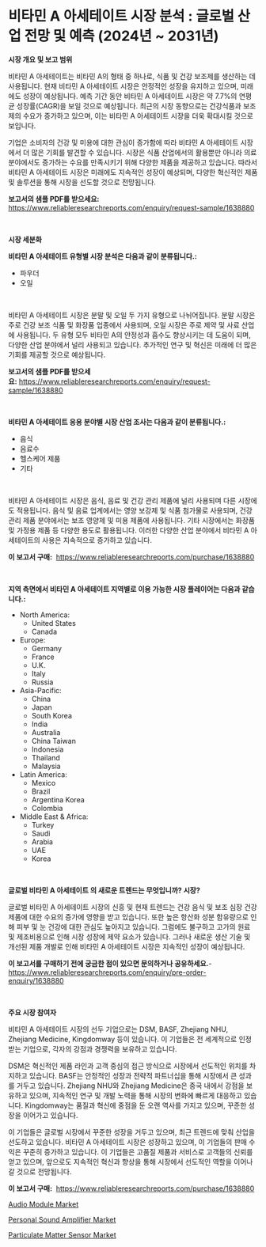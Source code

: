 <p><h1>비타민 A 아세테이트 시장 분석 : 글로벌 산업 전망 및 예측 (2024년 ~ 2031년)</h1></p><p><strong>시장 개요 및 보고 범위</strong></p>
<p><p>비타민 A 아세테이트는 비타민 A의 형태 중 하나로, 식품 및 건강 보조제를 생산하는 데 사용됩니다. 현재 비타민 A 아세테이트 시장은 안정적인 성장을 유지하고 있으며, 미래에도 성장이 예상됩니다. 예측 기간 동안 비타민 A 아세테이트 시장은 약 7.7%의 연평균 성장률(CAGR)을 보일 것으로 예상됩니다. 최근의 시장 동향으로는 건강식품과 보조제의 수요가 증가하고 있으며, 이는 비타민 A 아세테이트 시장을 더욱 확대시킬 것으로 보입니다.</p><p>기업은 소비자의 건강 및 미용에 대한 관심이 증가함에 따라 비타민 A 아세테이트 시장에서 더 많은 기회를 발견할 수 있습니다. 시장은 식품 산업에서의 활용뿐만 아니라 의료 분야에서도 증가하는 수요를 만족시키기 위해 다양한 제품을 제공하고 있습니다. 따라서 비타민 A 아세테이트 시장은 미래에도 지속적인 성장이 예상되며, 다양한 혁신적인 제품 및 솔루션을 통해 시장을 선도할 것으로 전망됩니다.</p></p>
<p><strong>보고서의 샘플 PDF를 받으세요:</strong> <a href="https://www.reliableresearchreports.com/enquiry/request-sample/1638880">https://www.reliableresearchreports.com/enquiry/request-sample/1638880</a></p>
<p>&nbsp;</p>
<p><strong>시장 세분화</strong></p>
<p><strong>비타민 A 아세테이트 유형별 시장 분석은 다음과 같이 분류됩니다.:</strong></p>
<p><ul><li>파우더</li><li>오일</li></ul></p>
<p>&nbsp;</p>
<p><p>비타민 A 아세테이트 시장은 분말 및 오일 두 가지 유형으로 나뉘어집니다. 분말 시장은 주로 건강 보조 식품 및 화장품 업종에서 사용되며, 오일 시장은 주로 제약 및 사료 산업에 사용됩니다. 두 유형 모두 비타민 A의 안정성과 흡수도 향상시키는 데 도움이 되며, 다양한 산업 분야에서 널리 사용되고 있습니다. 추가적인 연구 및 혁신은 미래에 더 많은 기회를 제공할 것으로 예상됩니다.</p></p>
<p><strong>보고서의 샘플 PDF를 받으세요:</strong>&nbsp;<a href="https://www.reliableresearchreports.com/enquiry/request-sample/1638880">https://www.reliableresearchreports.com/enquiry/request-sample/1638880</a></p>
<p>&nbsp;</p>
<p><strong> 비타민 A 아세테이트 응용 분야별 시장 산업 조사는 다음과 같이 분류됩니다.:</strong></p>
<p><ul><li>음식</li><li>음료수</li><li>헬스케어 제품</li><li>기타</li></ul></p>
<p>&nbsp;</p>
<p><p>비타민 A 아세테이트 시장은 음식, 음료 및 건강 관리 제품에 널리 사용되며 다른 시장에도 적용됩니다. 음식 및 음료 업계에서는 영양 보강제 및 식품 첨가물로 사용되며, 건강 관리 제품 분야에서는 보조 영양제 및 미용 제품에 사용됩니다. 기타 시장에서는 화장품 및 가정용 제품 등 다양한 용도로 활용됩니다. 이러한 다양한 산업 분야에서 비타민 A 아세테이트의 사용은 지속적으로 증가하고 있습니다.</p></p>
<p><strong>이 보고서 구매:</strong>&nbsp; <a href="https://www.reliableresearchreports.com/purchase/1638880">https://www.reliableresearchreports.com/purchase/1638880</a></p>
<p>&nbsp;</p>
<p><strong>지역 측면에서 비타민 A 아세테이트 지역별로 이용 가능한 시장 플레이어는 다음과 같습니다.:</strong></p>
<p><ul>
    <li>
        North America:
        <ul>
            <li>United States</li>
            <li>Canada</li>
        </ul>
    </li>
    <li>
        Europe:
        <ul>
            <li>Germany</li>
            <li>France</li>
            <li>U.K.</li>
            <li>Italy</li>
            <li>Russia</li>
        </ul>
    </li>
    <li>
        Asia-Pacific:
        <ul>
            <li>China</li>
            <li>Japan</li>
            <li>South Korea</li>
            <li>India</li>
            <li>Australia</li>
            <li>China Taiwan</li>
            <li>Indonesia</li>
            <li>Thailand</li>
            <li>Malaysia</li>
        </ul>
    </li>
    <li>
        Latin America:
        <ul>
            <li>Mexico</li>
            <li>Brazil</li>
            <li>Argentina Korea</li>
            <li>Colombia</li>
        </ul>
    </li>
    <li>
        Middle East & Africa:
        <ul>
            <li>Turkey</li>
            <li>Saudi</li>
            <li>Arabia</li>
            <li>UAE</li>
            <li>Korea</li>
        </ul>
    </li>
    </ul></p>
<p>&nbsp;</p>
<p><strong>글로벌 비타민 A 아세테이트 의 새로운 트렌드는 무엇입니까? 시장?</strong></p>
<p><p>글로벌 비타민 A 아세테이트 시장의 신흥 및 현재 트렌드는 건강 음식 및 보조 심장 건강 제품에 대한 수요의 증가에 영향을 받고 있습니다. 또한 높은 항산화 성분 함유량으로 인해 피부 및 눈 건강에 대한 관심도 높아지고 있습니다. 그럼에도 불구하고 고가의 원료 및 제조비용으로 인해 시장 성장에 제약 요소가 있습니다. 그러나 새로운 생산 기술 및 개선된 제품 개발로 인해 비타민 A 아세테이트 시장은 지속적인 성장이 예상됩니다.</p></p>
<p><strong>이 보고서를 구매하기 전에 궁금한 점이 있으면 문의하거나 공유하세요.</strong>- <a href="https://www.reliableresearchreports.com/enquiry/pre-order-enquiry/1638880">https://www.reliableresearchreports.com/enquiry/pre-order-enquiry/1638880</a></p>
<p>&nbsp;</p>
<p><strong>주요 시장 참여자</strong></p>
<p><p>비타민 A 아세테이트 시장의 선두 기업으로는 DSM, BASF, Zhejiang NHU, Zhejiang Medicine, Kingdomway 등이 있습니다. 이 기업들은 전 세계적으로 인정받는 기업으로, 각자의 강점과 경쟁력을 보유하고 있습니다.</p><p>DSM은 혁신적인 제품 라인과 고객 중심의 접근 방식으로 시장에서 선도적인 위치를 차지하고 있습니다. BASF는 안정적인 성장과 전략적 파트너십을 통해 시장에서 큰 성과를 거두고 있습니다. Zhejiang NHU와 Zhejiang Medicine은 중국 내에서 강점을 보유하고 있으며, 지속적인 연구 및 개발 노력을 통해 시장의 변화에 빠르게 대응하고 있습니다. Kingdomway는 품질과 혁신에 중점을 둔 오랜 역사를 가지고 있으며, 꾸준한 성장을 이어가고 있습니다.</p><p>이 기업들은 글로벌 시장에서 꾸준한 성장을 거두고 있으며, 최근 트렌드에 맞춰 산업을 선도하고 있습니다. 비타민 A 아세테이트 시장은 성장하고 있으며, 이 기업들의 판매 수익은 꾸준히 증가하고 있습니다. 이 기업들은 고품질 제품과 서비스로 고객들의 신뢰를 얻고 있으며, 앞으로도 지속적인 혁신과 향상을 통해 시장에서 선도적인 역할을 이어나갈 것으로 전망됩니다.</p></p>
<p><strong>이 보고서 구매:</strong>&nbsp;&nbsp;<a href="https://www.reliableresearchreports.com/purchase/1638880">https://www.reliableresearchreports.com/purchase/1638880</a></p>
<p><p><a href="https://github.com/arionmp/Market-Research-Report-List-2/blob/main/audio-module-market.md">Audio Module Market</a></p><p><a href="https://github.com/pgtimber/Market-Research-Report-List-2/blob/main/personal-sound-amplifier-market.md">Personal Sound Amplifier Market</a></p><p><a href="https://github.com/lataunyatinikmelvin59ilbd0dv/Market-Research-Report-List-1/blob/main/particulate-matter-sensor-market.md">Particulate Matter Sensor Market</a></p></p>

